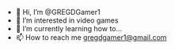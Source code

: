 - 👋 Hi, I’m @GREGDGamer1
- 👀 I’m interested in video games
- 🌱 I’m currently learning how to...
- 📫 How to reach me gregdgamer1@gmail.com
